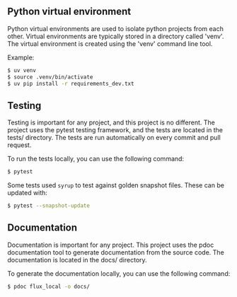 ## Python virtual environment

Python virtual environments are used to isolate python projects from each other.
Virtual environments are typically stored in a directory called 'venv'. The
virtual environment is created using the 'venv' command line tool.

Example:
```bash
$ uv venv
$ source .venv/bin/activate
$ uv pip install -r requirements_dev.txt
```

## Testing

Testing is important for any project, and this project is no different. The project
uses the pytest testing framework, and the tests are located in the tests/ directory.
The tests are run automatically on every commit and pull request.

To run the tests locally, you can use the following command:

```bash
$ pytest
```

Some tests used `syrup` to test against golden snapshot files. These can be updated with:
```bash
$ pytest --snapshot-update
```

## Documentation

Documentation is important for any project. This project uses the pdoc documentation
tool to generate documentation from the source code. The documentation is located in
the docs/ directory.

To generate the documentation locally, you can use the following command:

```bash
$ pdoc flux_local -o docs/
```

